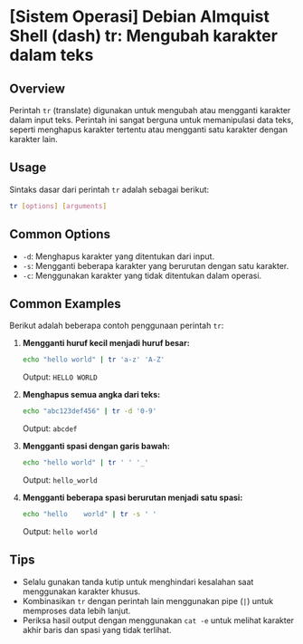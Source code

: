 # [Sistem Operasi] Debian Almquist Shell (dash) tr: Mengubah karakter dalam teks

## Overview
Perintah `tr` (translate) digunakan untuk mengubah atau mengganti karakter dalam input teks. Perintah ini sangat berguna untuk memanipulasi data teks, seperti menghapus karakter tertentu atau mengganti satu karakter dengan karakter lain.

## Usage
Sintaks dasar dari perintah `tr` adalah sebagai berikut:

```bash
tr [options] [arguments]
```

## Common Options
- `-d`: Menghapus karakter yang ditentukan dari input.
- `-s`: Mengganti beberapa karakter yang berurutan dengan satu karakter.
- `-c`: Menggunakan karakter yang tidak ditentukan dalam operasi.

## Common Examples
Berikut adalah beberapa contoh penggunaan perintah `tr`:

1. **Mengganti huruf kecil menjadi huruf besar:**
   ```bash
   echo "hello world" | tr 'a-z' 'A-Z'
   ```
   Output: `HELLO WORLD`

2. **Menghapus semua angka dari teks:**
   ```bash
   echo "abc123def456" | tr -d '0-9'
   ```
   Output: `abcdef`

3. **Mengganti spasi dengan garis bawah:**
   ```bash
   echo "hello world" | tr ' ' '_'
   ```
   Output: `hello_world`

4. **Mengganti beberapa spasi berurutan menjadi satu spasi:**
   ```bash
   echo "hello    world" | tr -s ' '
   ```
   Output: `hello world`

## Tips
- Selalu gunakan tanda kutip untuk menghindari kesalahan saat menggunakan karakter khusus.
- Kombinasikan `tr` dengan perintah lain menggunakan pipe (`|`) untuk memproses data lebih lanjut.
- Periksa hasil output dengan menggunakan `cat -e` untuk melihat karakter akhir baris dan spasi yang tidak terlihat.